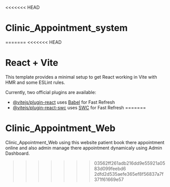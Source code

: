 <<<<<<< HEAD
# Clinic_Appointment_system
=======
<<<<<<< HEAD
# React + Vite

This template provides a minimal setup to get React working in Vite with HMR and some ESLint rules.

Currently, two official plugins are available:

- [@vitejs/plugin-react](https://github.com/vitejs/vite-plugin-react/blob/main/packages/plugin-react/README.md) uses [Babel](https://babeljs.io/) for Fast Refresh
- [@vitejs/plugin-react-swc](https://github.com/vitejs/vite-plugin-react-swc) uses [SWC](https://swc.rs/) for Fast Refresh
=======
# Clinic_Appointment_Web
Clinic_Appointment_Web using this website patient book there appointment online and also admin manage there appointment dynamicaly using Admin Dashboard.
>>>>>>> 03562ff261adb216dd9e55921a0583d099feebd6
>>>>>>> 2dfd2d535aefe365ef8f56837a7f371f61669e57
